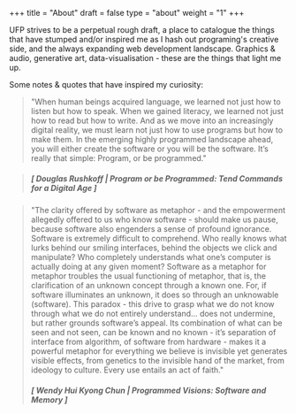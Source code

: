 +++
title = "About"
draft = false
type = "about"
weight = "1"
+++

UFP strives to be a perpetual rough draft, a place to catalogue the things that have stumped and/or inspired me as I hash out programing's creative side, and the always expanding web development landscape. Graphics & audio, generative art, data-visualisation - these are the things that light me up. 

Some notes & quotes that have inspired my curiosity:

 > "When human beings acquired language, we learned not just how to listen but how to speak. When we gained literacy, we learned not just how to read but how to write. And as we move into an increasingly digital reality, we must learn not just how to use programs but how to make them. In the emerging highly programmed landscape ahead, you will either create the software or you will be the software. It’s really that simple: Program, or be programmed."

> #####  __[ Douglas Rushkoff | Program or be Programmed: Tend Commands for a Digital Age ]__

> "The clarity offered by software as metaphor - and the empowerment allegedly offered to us who know software - should make us pause, because software also engenders a sense of profound ignorance. Software is extremely difficult to comprehend. Who really knows what lurks behind our smiling interfaces, behind the objects we click and manipulate? Who completely understands what one’s computer is actually doing at any given moment? Software as a metaphor for metaphor troubles the usual functioning of metaphor, that is, the clarification of an unknown concept through a known one. For, if software illuminates an unknown, it does so through an unknowable (software). This paradox - this drive to grasp what we do not know through what we do not entirely understand… does not undermine, but rather grounds software’s appeal. Its combination of what can be seen and not seen, can be known and no known - it’s separation of interface from algorithm, of software from hardware - makes it a powerful metaphor for everything we believe is invisible yet generates visible effects, from genetics to the invisible hand of the market, from ideology to culture. Every use entails an act of faith."
> #####  __[ Wendy Hui Kyong Chun | Programmed Visions: Software and Memory ]__